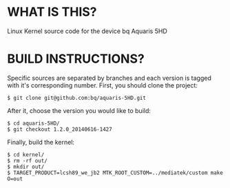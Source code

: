 WHAT IS THIS?
=============

Linux Kernel source code for the device bq Aquaris 5HD

BUILD INSTRUCTIONS?
===================

Specific sources are separated by branches and each version is tagged with it's corresponding number. First, you should
clone the project:

	$ git clone git@github.com:bq/aquaris-5HD.git

After it, choose the version you would like to build:

	$ cd aquaris-5HD/
	$ git checkout 1.2.0_20140616-1427
	
Finally, build the kernel:
	
	$ cd kernel/
	$ rm -rf out/
	$ mkdir out/
	$ TARGET_PRODUCT=lcsh89_we_jb2 MTK_ROOT_CUSTOM=../mediatek/custom make O=out
